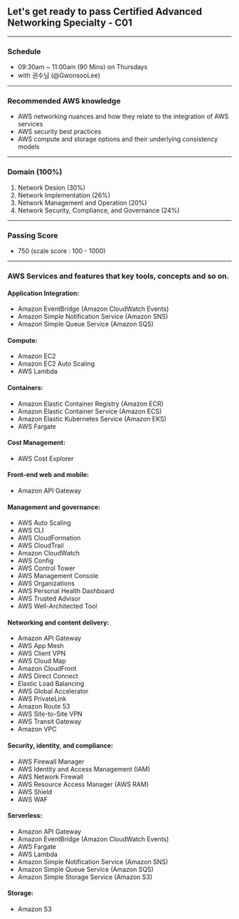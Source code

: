 ## Let's get ready to pass Certified Advanced Networking Specialty - C01

---

### Schedule
- 09:30am ~ 11:00am (90 Mins) on Thursdays
- with 권수님 (@GwonsooLee)

---

### Recommended AWS knowledge
- AWS networking nuances and how they relate to the integration of AWS services
- AWS security best practices
- AWS compute and storage options and their underlying consistency models

---

### Domain (100%)
1. Network Desion (30%) 
2. Network Implementation (26%)
3. Network Management and Operation (20%)
4. Network Security, Compliance, and Governance (24%)

---

### Passing Score
- 750 (scale score : 100 - 1000)

---

### AWS Services and features that key tools, concepts and so on.
#### Application Integration:
- Amazon EventBridge (Amazon CloudWatch Events)
- Amazon Simple Notification Service (Amazon SNS)
- Amazon Simple Queue Service (Amazon SQS)


#### Compute:
- Amazon EC2
- Amazon EC2 Auto Scaling
- AWS Lambda


#### Containers:
- Amazon Elastic Container Registry (Amazon ECR)
- Amazon Elastic Container Service (Amazon ECS)
- Amazon Elastic Kubernetes Service (Amazon EKS)
- AWS Fargate


#### Cost Management:
- AWS Cost Explorer


#### Front-end web and mobile:
- Amazon API Gateway


#### Management and governance:
- AWS Auto Scaling
- AWS CLI
- AWS CloudFormation
- AWS CloudTrail
- Amazon CloudWatch
- AWS Config
- AWS Control Tower
- AWS Management Console
- AWS Organizations
- AWS Personal Health Dashboard
- AWS Trusted Advisor
- AWS Well-Architected Tool


#### Networking and content delivery:
- Amazon API Gateway
- AWS App Mesh
- AWS Client VPN
- AWS Cloud Map
- Amazon CloudFront
- AWS Direct Connect
- Elastic Load Balancing
- AWS Global Accelerator
- AWS PrivateLink
- Amazon Route 53
- AWS Site-to-Site VPN
- AWS Transit Gateway
- Amazon VPC


#### Security, identity, and compliance:
- AWS Firewall Manager
- AWS Identity and Access Management (IAM)
- AWS Network Firewall
- AWS Resource Access Manager (AWS RAM)
- AWS Shield
- AWS WAF


#### Serverless:
- Amazon API Gateway
- Amazon EventBridge (Amazon CloudWatch Events)
- AWS Fargate
- AWS Lambda
- Amazon Simple Notification Service (Amazon SNS)
- Amazon Simple Queue Service (Amazon SQS)
- Amazon Simple Storage Service (Amazon S3)


#### Storage:
- Amazon S3
